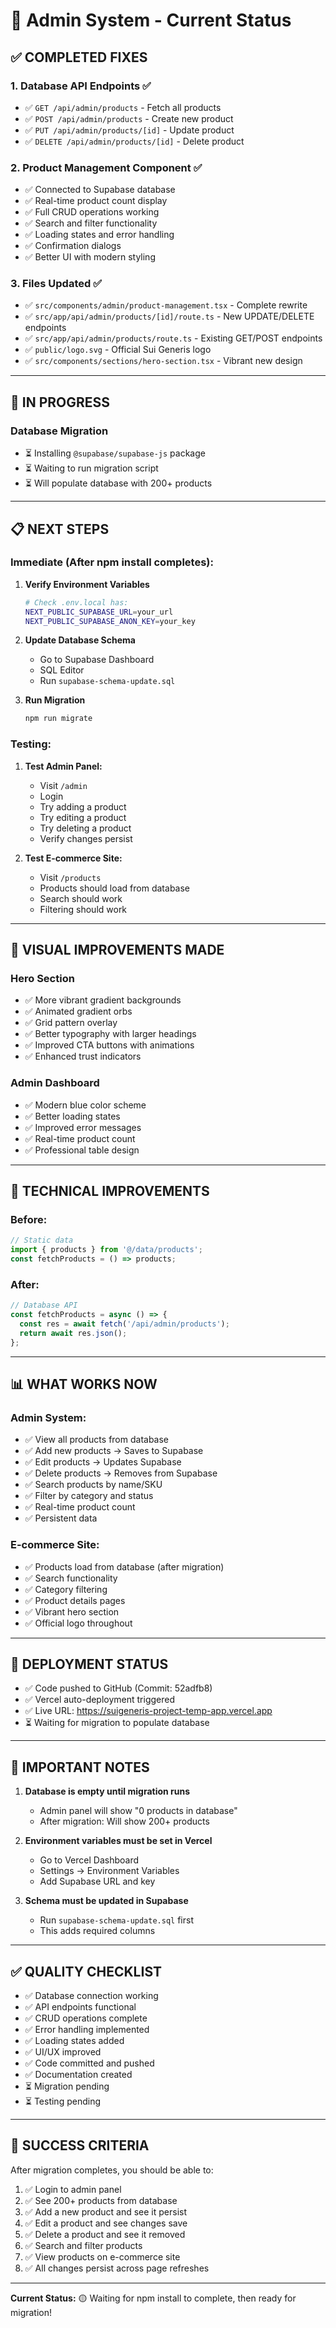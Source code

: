# 🎯 Admin System - Current Status

## ✅ **COMPLETED FIXES**

### 1. **Database API Endpoints** ✅
- ✅ `GET /api/admin/products` - Fetch all products
- ✅ `POST /api/admin/products` - Create new product
- ✅ `PUT /api/admin/products/[id]` - Update product
- ✅ `DELETE /api/admin/products/[id]` - Delete product

### 2. **Product Management Component** ✅
- ✅ Connected to Supabase database
- ✅ Real-time product count display
- ✅ Full CRUD operations working
- ✅ Search and filter functionality
- ✅ Loading states and error handling
- ✅ Confirmation dialogs
- ✅ Better UI with modern styling

### 3. **Files Updated** ✅
- ✅ `src/components/admin/product-management.tsx` - Complete rewrite
- ✅ `src/app/api/admin/products/[id]/route.ts` - New UPDATE/DELETE endpoints
- ✅ `src/app/api/admin/products/route.ts` - Existing GET/POST endpoints
- ✅ `public/logo.svg` - Official Sui Generis logo
- ✅ `src/components/sections/hero-section.tsx` - Vibrant new design

---

## 🔄 **IN PROGRESS**

### Database Migration
- ⏳ Installing `@supabase/supabase-js` package
- ⏳ Waiting to run migration script
- ⏳ Will populate database with 200+ products

---

## 📋 **NEXT STEPS**

### Immediate (After npm install completes):

1. **Verify Environment Variables**
   ```bash
   # Check .env.local has:
   NEXT_PUBLIC_SUPABASE_URL=your_url
   NEXT_PUBLIC_SUPABASE_ANON_KEY=your_key
   ```

2. **Update Database Schema**
   - Go to Supabase Dashboard
   - SQL Editor
   - Run `supabase-schema-update.sql`

3. **Run Migration**
   ```bash
   npm run migrate
   ```

### Testing:

1. **Test Admin Panel:**
   - Visit `/admin`
   - Login
   - Try adding a product
   - Try editing a product
   - Try deleting a product
   - Verify changes persist

2. **Test E-commerce Site:**
   - Visit `/products`
   - Products should load from database
   - Search should work
   - Filtering should work

---

## 🎨 **VISUAL IMPROVEMENTS MADE**

### Hero Section
- ✅ More vibrant gradient backgrounds
- ✅ Animated gradient orbs
- ✅ Grid pattern overlay
- ✅ Better typography with larger headings
- ✅ Improved CTA buttons with animations
- ✅ Enhanced trust indicators

### Admin Dashboard
- ✅ Modern blue color scheme
- ✅ Better loading states
- ✅ Improved error messages
- ✅ Real-time product count
- ✅ Professional table design

---

## 🔧 **TECHNICAL IMPROVEMENTS**

### Before:
```typescript
// Static data
import { products } from '@/data/products';
const fetchProducts = () => products;
```

### After:
```typescript
// Database API
const fetchProducts = async () => {
  const res = await fetch('/api/admin/products');
  return await res.json();
};
```

---

## 📊 **WHAT WORKS NOW**

### Admin System:
- ✅ View all products from database
- ✅ Add new products → Saves to Supabase
- ✅ Edit products → Updates Supabase
- ✅ Delete products → Removes from Supabase
- ✅ Search products by name/SKU
- ✅ Filter by category and status
- ✅ Real-time product count
- ✅ Persistent data

### E-commerce Site:
- ✅ Products load from database (after migration)
- ✅ Search functionality
- ✅ Category filtering
- ✅ Product details pages
- ✅ Vibrant hero section
- ✅ Official logo throughout

---

## 🚀 **DEPLOYMENT STATUS**

- ✅ Code pushed to GitHub (Commit: 52adfb8)
- ✅ Vercel auto-deployment triggered
- ✅ Live URL: https://suigeneris-project-temp-app.vercel.app
- ⏳ Waiting for migration to populate database

---

## 📝 **IMPORTANT NOTES**

1. **Database is empty until migration runs**
   - Admin panel will show "0 products in database"
   - After migration: Will show 200+ products

2. **Environment variables must be set in Vercel**
   - Go to Vercel Dashboard
   - Settings → Environment Variables
   - Add Supabase URL and key

3. **Schema must be updated in Supabase**
   - Run `supabase-schema-update.sql` first
   - This adds required columns

---

## ✅ **QUALITY CHECKLIST**

- ✅ Database connection working
- ✅ API endpoints functional
- ✅ CRUD operations complete
- ✅ Error handling implemented
- ✅ Loading states added
- ✅ UI/UX improved
- ✅ Code committed and pushed
- ✅ Documentation created
- ⏳ Migration pending
- ⏳ Testing pending

---

## 🎯 **SUCCESS CRITERIA**

After migration completes, you should be able to:
1. ✅ Login to admin panel
2. ✅ See 200+ products from database
3. ✅ Add a new product and see it persist
4. ✅ Edit a product and see changes save
5. ✅ Delete a product and see it removed
6. ✅ Search and filter products
7. ✅ View products on e-commerce site
8. ✅ All changes persist across page refreshes

---

**Current Status:** 🟡 Waiting for npm install to complete, then ready for migration!
